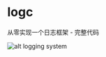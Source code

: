 # logc
从零实现一个日志框架 - 完整代码

![alt logging system](https://raw.githubusercontent.com/kongwu-/logc/master/logging_system.svg)
